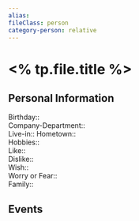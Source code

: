 ```yaml
---
alias: 
fileClass: person 
category-person: relative
---
```


# <% tp.file.title %>

## Personal Information
Birthday::    
Company-Department::  
Live-in:: 
Hometown::  
Hobbies::     
Like::    
Dislike::    
Wish::     
Worry or Fear::     
Family::      

## Events 
